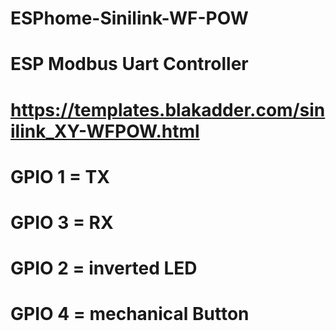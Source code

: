 # ESPhome-Sinilink-WF-POW
# ESP Modbus Uart Controller
# https://templates.blakadder.com/sinilink_XY-WFPOW.html

# GPIO 1 = TX
# GPIO 3 = RX
# GPIO 2 = inverted LED
# GPIO 4 = mechanical Button
